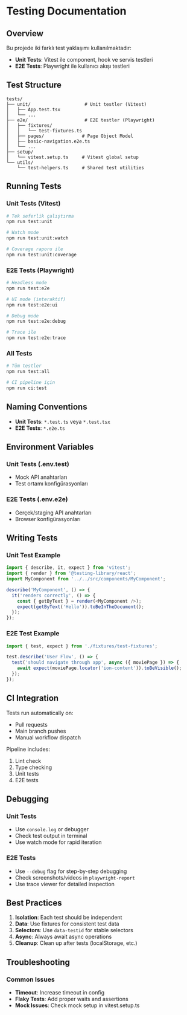 # Testing Documentation

## Overview

Bu projede iki farklı test yaklaşımı kullanılmaktadır:

- **Unit Tests**: Vitest ile component, hook ve servis testleri
- **E2E Tests**: Playwright ile kullanıcı akışı testleri

## Test Structure

```
tests/
├── unit/                    # Unit testler (Vitest)
│   ├── App.test.tsx
│   └── ...
├── e2e/                     # E2E testler (Playwright)
│   ├── fixtures/
│   │   └── test-fixtures.ts
│   ├── pages/              # Page Object Model
│   ├── basic-navigation.e2e.ts
│   └── ...
├── setup/
│   └── vitest.setup.ts     # Vitest global setup
└── utils/
    └── test-helpers.ts     # Shared test utilities
```

## Running Tests

### Unit Tests (Vitest)
```bash
# Tek seferlik çalıştırma
npm run test:unit

# Watch mode
npm run test:unit:watch

# Coverage raporu ile
npm run test:unit:coverage
```

### E2E Tests (Playwright)
```bash
# Headless mode
npm run test:e2e

# UI mode (interaktif)
npm run test:e2e:ui

# Debug mode
npm run test:e2e:debug

# Trace ile
npm run test:e2e:trace
```

### All Tests
```bash
# Tüm testler
npm run test:all

# CI pipeline için
npm run ci:test
```

## Naming Conventions

- **Unit Tests**: `*.test.ts` veya `*.test.tsx`
- **E2E Tests**: `*.e2e.ts`

## Environment Variables

### Unit Tests (.env.test)
- Mock API anahtarları
- Test ortamı konfigürasyonları

### E2E Tests (.env.e2e)
- Gerçek/staging API anahtarları
- Browser konfigürasyonları

## Writing Tests

### Unit Test Example
```typescript
import { describe, it, expect } from 'vitest';
import { render } from '@testing-library/react';
import MyComponent from '../../src/components/MyComponent';

describe('MyComponent', () => {
  it('renders correctly', () => {
    const { getByText } = render(<MyComponent />);
    expect(getByText('Hello')).toBeInTheDocument();
  });
});
```

### E2E Test Example
```typescript
import { test, expect } from './fixtures/test-fixtures';

test.describe('User Flow', () => {
  test('should navigate through app', async ({ moviePage }) => {
    await expect(moviePage.locator('ion-content')).toBeVisible();
  });
});
```

## CI Integration

Tests run automatically on:
- Pull requests
- Main branch pushes
- Manual workflow dispatch

Pipeline includes:
1. Lint check
2. Type checking
3. Unit tests
4. E2E tests

## Debugging

### Unit Tests
- Use `console.log` or debugger
- Check test output in terminal
- Use watch mode for rapid iteration

### E2E Tests
- Use `--debug` flag for step-by-step debugging
- Check screenshots/videos in `playwright-report`
- Use trace viewer for detailed inspection

## Best Practices

1. **Isolation**: Each test should be independent
2. **Data**: Use fixtures for consistent test data
3. **Selectors**: Use `data-testid` for stable selectors
4. **Async**: Always await async operations
5. **Cleanup**: Clean up after tests (localStorage, etc.)

## Troubleshooting

### Common Issues
- **Timeout**: Increase timeout in config
- **Flaky Tests**: Add proper waits and assertions
- **Mock Issues**: Check mock setup in vitest.setup.ts
